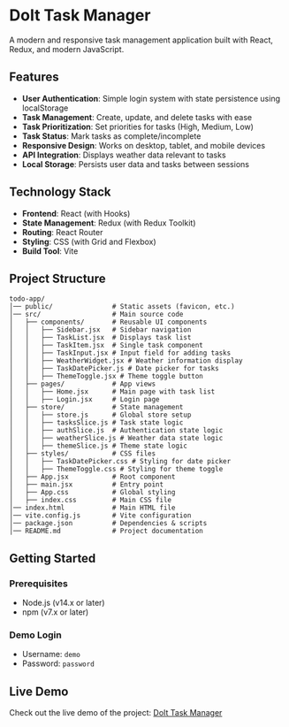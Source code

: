 # DoIt Task Manager

A modern and responsive task management application built with React, Redux, and modern JavaScript.

## Features

- **User Authentication**: Simple login system with state persistence using localStorage
- **Task Management**: Create, update, and delete tasks with ease
- **Task Prioritization**: Set priorities for tasks (High, Medium, Low)
- **Task Status**: Mark tasks as complete/incomplete
- **Responsive Design**: Works on desktop, tablet, and mobile devices
- **API Integration**: Displays weather data relevant to tasks
- **Local Storage**: Persists user data and tasks between sessions

## Technology Stack

- **Frontend**: React (with Hooks)
- **State Management**: Redux (with Redux Toolkit)
- **Routing**: React Router
- **Styling**: CSS (with Grid and Flexbox)
- **Build Tool**: Vite

## Project Structure

```
todo-app/  
│── public/               # Static assets (favicon, etc.)  
│── src/                  # Main source code  
│   ├── components/       # Reusable UI components  
│   │   ├── Sidebar.jsx   # Sidebar navigation  
│   │   ├── TaskList.jsx  # Displays task list  
│   │   ├── TaskItem.jsx  # Single task component  
│   │   ├── TaskInput.jsx # Input field for adding tasks  
│   │   ├── WeatherWidget.jsx # Weather information display  
│   │   ├── TaskDatePicker.js # Date picker for tasks  
│   │   ├── ThemeToggle.jsx # Theme toggle button  
│   ├── pages/            # App views  
│   │   ├── Home.jsx      # Main page with task list  
│   │   ├── Login.jsx     # Login page  
│   ├── store/            # State management  
│   │   ├── store.js      # Global store setup  
│   │   ├── tasksSlice.js # Task state logic  
│   │   ├── authSlice.js  # Authentication state logic  
│   │   ├── weatherSlice.js # Weather data state logic  
│   │   ├── themeSlice.js # Theme state logic  
│   ├── styles/           # CSS files  
│   │   ├── TaskDatePicker.css # Styling for date picker  
│   │   ├── ThemeToggle.css # Styling for theme toggle  
│   ├── App.jsx           # Root component  
│   ├── main.jsx          # Entry point  
│   ├── App.css           # Global styling  
│   ├── index.css         # Main CSS file  
│── index.html            # Main HTML file  
│── vite.config.js        # Vite configuration  
│── package.json          # Dependencies & scripts  
│── README.md             # Project documentation  
```

## Getting Started

### Prerequisites

- Node.js (v14.x or later)
- npm (v7.x or later)

### Demo Login

- Username: `demo`
- Password: `password`

## Live Demo

Check out the live demo of the project: [DoIt Task Manager](https://todo-list-seven-sable-52.vercel.app/)


